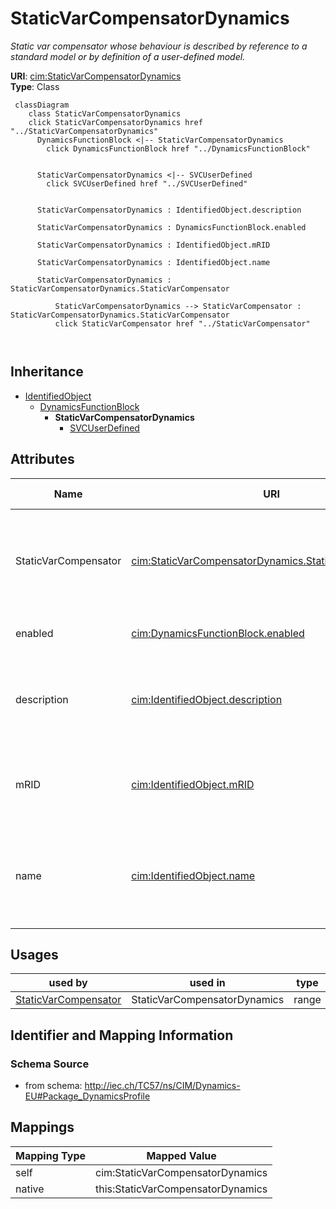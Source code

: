 # StaticVarCompensatorDynamics


_Static var compensator whose behaviour is described by reference to a standard model <font color="#0f0f0f">or by definition of a user-defined model.</font>_





**URI**: [cim:StaticVarCompensatorDynamics](http://iec.ch/TC57/CIM100#StaticVarCompensatorDynamics)<br />
**Type**: Class




```mermaid
 classDiagram
    class StaticVarCompensatorDynamics
    click StaticVarCompensatorDynamics href "../StaticVarCompensatorDynamics"
      DynamicsFunctionBlock <|-- StaticVarCompensatorDynamics
        click DynamicsFunctionBlock href "../DynamicsFunctionBlock"
      

      StaticVarCompensatorDynamics <|-- SVCUserDefined
        click SVCUserDefined href "../SVCUserDefined"
      
      
      StaticVarCompensatorDynamics : IdentifiedObject.description
        
      StaticVarCompensatorDynamics : DynamicsFunctionBlock.enabled
        
      StaticVarCompensatorDynamics : IdentifiedObject.mRID
        
      StaticVarCompensatorDynamics : IdentifiedObject.name
        
      StaticVarCompensatorDynamics : StaticVarCompensatorDynamics.StaticVarCompensator
        
          StaticVarCompensatorDynamics --> StaticVarCompensator : StaticVarCompensatorDynamics.StaticVarCompensator
          click StaticVarCompensator href "../StaticVarCompensator"
        
      
```





## Inheritance
* [IdentifiedObject](IdentifiedObject.md)
    * [DynamicsFunctionBlock](DynamicsFunctionBlock.md)
        * **StaticVarCompensatorDynamics**
            * [SVCUserDefined](SVCUserDefined.md)



## Attributes


| Name | URI | Cardinality and Range | Description | Inheritance |
| ---  | --- | --- | --- | --- |
| StaticVarCompensator | [cim:StaticVarCompensatorDynamics.StaticVarCompensator](http://iec.ch/TC57/CIM100#StaticVarCompensatorDynamics.StaticVarCompensator) | 1 <br />  [StaticVarCompensator](StaticVarCompensator.md)  | Static Var Compensator to which Static Var Compensator dynamics model applies | direct |
| enabled | [cim:DynamicsFunctionBlock.enabled](http://iec.ch/TC57/CIM100#DynamicsFunctionBlock.enabled) | 1 <br />  boolean  | Function block used indicator | [DynamicsFunctionBlock](DynamicsFunctionBlock.md) |
| description | [cim:IdentifiedObject.description](http://iec.ch/TC57/CIM100#IdentifiedObject.description) | 0..1 <br />  string  | The description is a free human readable text describing or naming the object | [IdentifiedObject](IdentifiedObject.md) |
| mRID | [cim:IdentifiedObject.mRID](http://iec.ch/TC57/CIM100#IdentifiedObject.mRID) | 1 <br />  string  | Master resource identifier issued by a model authority | [IdentifiedObject](IdentifiedObject.md) |
| name | [cim:IdentifiedObject.name](http://iec.ch/TC57/CIM100#IdentifiedObject.name) | 0..1 <br />  string  | The name is any free human readable and possibly non unique text naming the o... | [IdentifiedObject](IdentifiedObject.md) |





## Usages

| used by | used in | type | used |
| ---  | --- | --- | --- |
| [StaticVarCompensator](StaticVarCompensator.md) | StaticVarCompensatorDynamics | range | [StaticVarCompensatorDynamics](StaticVarCompensatorDynamics.md) |






## Identifier and Mapping Information







### Schema Source


* from schema: http://iec.ch/TC57/ns/CIM/Dynamics-EU#Package_DynamicsProfile





## Mappings

| Mapping Type | Mapped Value |
| ---  | ---  |
| self | cim:StaticVarCompensatorDynamics |
| native | this:StaticVarCompensatorDynamics |




